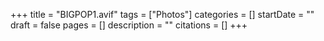 +++
title = "BIGPOP1.avif"
tags = ["Photos"]
categories = []
startDate = ""
draft = false
pages = []
description = ""
citations = []
+++
